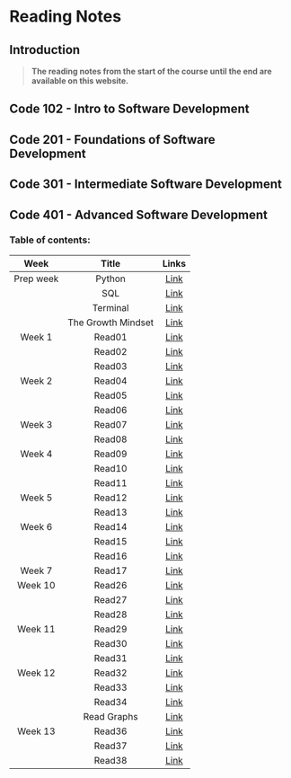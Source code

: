 # Reading Notes
## Introduction
> **The reading notes from the start of the course until the end are available on this website.**



## Code 102 - Intro to Software Development


## Code 201 - Foundations of Software Development

## Code 301 - Intermediate Software Development

## Code 401 - Advanced Software Development
### **Table of contents:**


| Week | Title | Links | 
| :-------------: | :----------: | :----------: |
| Prep week | Python | [Link](/readingNotes/Python.md) | 
|   | SQL | [Link](/readingNotes/SQL.md) | 
|   | Terminal | [Link](/readingNotes/Terminal.md) | 
|   | The Growth Mindset | [Link](/readingNotes/GrowthMindset.md) | 
| Week 1 | Read01 | [Link](/readingNotes/Read01.md) | 
|   | Read02 | [Link](/readingNotes/Read02.md) | 
|   | Read03 | [Link](/readingNotes/Read03.md) |
| Week 2 | Read04 | [Link](/readingNotes/Read04.md) |
|   | Read05 | [Link](/readingNotes/Read05.md) |
|   | Read06 | [Link](/readingNotes/Read06.md) |
| Week 3 | Read07 | [Link](/readingNotes/Read07.md) |
|   | Read08 | [Link](/readingNotes/Read08.md) |
| Week 4 | Read09 | [Link](/readingNotes/Read09.md) |
|   | Read10 | [Link](/readingNotes/Read10.md) |
|   | Read11 | [Link](/readingNotes/Read11.md) |
| Week 5 | Read12 | [Link](/readingNotes/Read12.md) |
|   | Read13 | [Link](/readingNotes/Read13.md) |
| Week 6 | Read14 | [Link](/readingNotes/Read14.md) |
|   | Read15 | [Link](/readingNotes/Read15.md) |
|   | Read16 | [Link](/readingNotes/Read16.md) |
| Week 7 | Read17 | [Link](/readingNotes/Read17.md) |
| Week 10 | Read26 | [Link](/readingNotes/Read26.md) |
|  | Read27 | [Link](/readingNotes/Read27.md) |
|  | Read28 | [Link](/readingNotes/Read28.md) |
| Week 11 | Read29 | [Link](/readingNotes/Read29.md) |
|  | Read30 | [Link](/readingNotes/Read30.md) |
|  | Read31 | [Link](/readingNotes/Read31.md) |
| Week 12 | Read32 | [Link](/readingNotes/Read32.md) |
|   | Read33 | [Link](/readingNotes/Read33.md) |
|   | Read34 | [Link](/readingNotes/Read34.md) |
|   | Read Graphs | [Link](/readingNotes/ReadGraphs.md) |
| Week 13 | Read36 | [Link](/readingNotes/Read36.md) |
|  | Read37 | [Link](/readingNotes/Read37.md) |
|  | Read38 | [Link](/readingNotes/Read38.md) |
